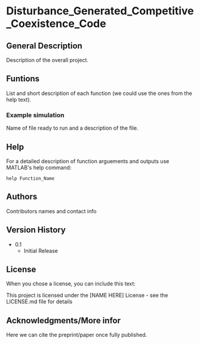 # Disturbance_Generated_Competitive_Coexistence_Code

## General Description

Description of the overall project.

## Funtions

List and short description of each function (we could use the ones from the help text).

### Example simulation

Name of file ready to run and a description of the file. 

## Help

For a detailed description of function arguements and outputs use MATLAB's help command:
```
help Function_Name
```

## Authors

Contributors names and contact info

## Version History

* 0.1
    * Initial Release

## License

When you chose a license, you can include this text:

This project is licensed under the [NAME HERE] License - see the LICENSE.md file for details

## Acknowledgments/More infor

Here we can cite the preprint/paper once fully published.
